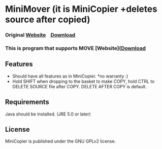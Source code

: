 # MiniMover (it is MiniCopier +deletes source after copied)

### Original [Website](http://www.adriancourreges.com/projects/minicopier/)&nbsp;&nbsp;&nbsp;&nbsp;[Download](http://www.adriancourreges.com/projects/minicopier/#dl-section)&nbsp;&nbsp;&nbsp;&nbsp;

### This is program that supports MOVE [Website]([Download](https://drive.google.com/file/d/0B8rzCPATe1iWMHk5VnQ5TTZvaXc/view?usp=sharing)&nbsp;&nbsp;&nbsp;&nbsp;

## Features

* Should have all features as in MiniCopier. *no warranty :)
* Hold SHIFT when dropping to the basket to make COPY, hold CTRL to DELETE SOURCE file after COPY. DELETE AFTER COPY is default.

## Requirements

Java should be installed. (JRE 5.0 or later)

## License

MiniCopier is published under the GNU GPLv2 license. 
